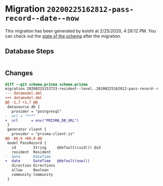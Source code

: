 # Migration `20200225162812-pass-record--date--now`

This migration has been generated by koishi at 2/25/2020, 4:28:12 PM.
You can check out the [state of the schema](./schema.prisma) after the migration.

## Database Steps

```sql

```

## Changes

```diff
diff --git schema.prisma schema.prisma
migration 20200225153733-resident--level..20200225162812-pass-record--date--now
--- datamodel.dml
+++ datamodel.dml
@@ -1,7 +1,7 @@
 datasource db {
   provider = "postgresql"
-  url = "***"
+  url      = env("PRISMA_DB_URL")
 }
 generator client {
   provider = "prisma-client-js"
@@ -60,9 +60,9 @@
 model PassRecord {
   id        String     @default(cuid()) @id
   resident  Resident
-  date      DateTime
+  date      DateTime   @default(now())
   direction Directions
   allow     Boolean
   community Community
 }
```


